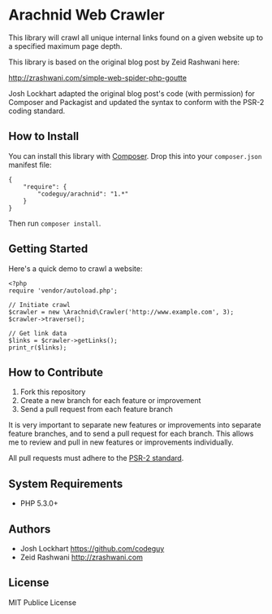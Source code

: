 # Arachnid Web Crawler

This library will crawl all unique internal links found on a given website
up to a specified maximum page depth.

This library is based on the original blog post by Zeid Rashwani here:

<http://zrashwani.com/simple-web-spider-php-goutte>

Josh Lockhart adapted the original blog post's code (with permission)
for Composer and Packagist and updated the syntax to conform with
the PSR-2 coding standard.

## How to Install

You can install this library with [Composer][composer]. Drop this into your `composer.json`
manifest file:

    {
        "require": {
            "codeguy/arachnid": "1.*"
        }
    }

Then run `composer install`.

## Getting Started

Here's a quick demo to crawl a website:

    <?php
    require 'vendor/autoload.php';

    // Initiate crawl
    $crawler = new \Arachnid\Crawler('http://www.example.com', 3);
    $crawler->traverse();

    // Get link data
    $links = $crawler->getLinks();
    print_r($links);

## How to Contribute

1. Fork this repository
2. Create a new branch for each feature or improvement
3. Send a pull request from each feature branch

It is very important to separate new features or improvements into separate feature branches,
and to send a pull request for each branch. This allows me to review and pull in new features
or improvements individually.

All pull requests must adhere to the [PSR-2 standard][psr2].

## System Requirements

* PHP 5.3.0+

## Authors

* Josh Lockhart <https://github.com/codeguy>
* Zeid Rashwani <http://zrashwani.com>

## License

MIT Publice License

[composer]: http://getcomposer.org/
[psr2]: https://github.com/php-fig/fig-standards/blob/master/accepted/PSR-2-coding-style-guide.md
